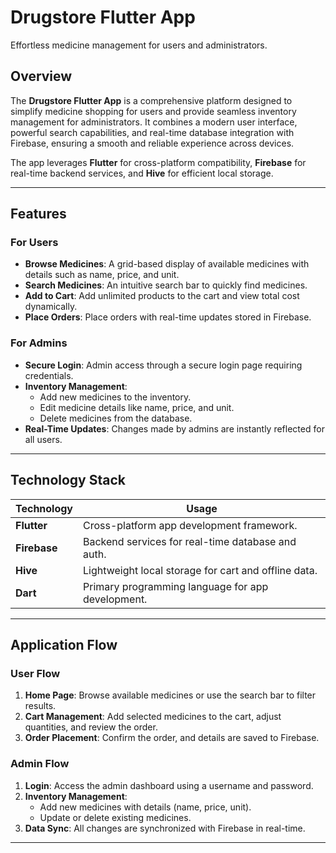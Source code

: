 # Drugstore Flutter App

Effortless medicine management for users and administrators.

## Overview

The **Drugstore Flutter App** is a comprehensive platform designed to simplify medicine shopping for users and provide seamless inventory management for administrators. It combines a modern user interface, powerful search capabilities, and real-time database integration with Firebase, ensuring a smooth and reliable experience across devices.

The app leverages **Flutter** for cross-platform compatibility, **Firebase** for real-time backend services, and **Hive** for efficient local storage.

---

## Features

### For Users
- **Browse Medicines**: A grid-based display of available medicines with details such as name, price, and unit.
- **Search Medicines**: An intuitive search bar to quickly find medicines.
- **Add to Cart**: Add unlimited products to the cart and view total cost dynamically.
- **Place Orders**: Place orders with real-time updates stored in Firebase.

### For Admins
- **Secure Login**: Admin access through a secure login page requiring credentials.
- **Inventory Management**:
  - Add new medicines to the inventory.
  - Edit medicine details like name, price, and unit.
  - Delete medicines from the database.
- **Real-Time Updates**: Changes made by admins are instantly reflected for all users.

---

## Technology Stack

| Technology       | Usage                                                   |
|-------------------|---------------------------------------------------------|
| **Flutter**       | Cross-platform app development framework.              |
| **Firebase**      | Backend services for real-time database and auth.      |
| **Hive**          | Lightweight local storage for cart and offline data.   |
| **Dart**          | Primary programming language for app development.      |

---

## Application Flow

### User Flow
1. **Home Page**: Browse available medicines or use the search bar to filter results.
2. **Cart Management**: Add selected medicines to the cart, adjust quantities, and review the order.
3. **Order Placement**: Confirm the order, and details are saved to Firebase.

### Admin Flow
1. **Login**: Access the admin dashboard using a username and password.
2. **Inventory Management**:
   - Add new medicines with details (name, price, unit).
   - Update or delete existing medicines.
3. **Data Sync**: All changes are synchronized with Firebase in real-time.

---



